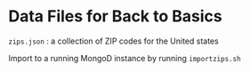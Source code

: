 # Data Files for Back to Basics

`zips.json` : a collection of ZIP codes for the United states

Import to a running MongoD instance by running `importzips.sh`


